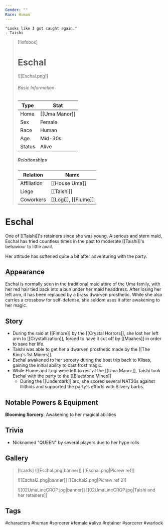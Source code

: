```yaml
---
Gender: ""
Race: Human
---
```


	"Looks like I got caught again." 
	- Taishi

> [!infobox]
> # Eschal
> ![[Eschal.png]]
> ###### Basic Information
> | Type | Stat |
> | ---- | ---- |
> | Home | [[Uma Manor]] |
> | Sex | Female |
> | Race | Human |
> | Age | Mid-30s |
> | Status | Alive |
> ##### Relationships
> | Relation | Name |
> | ---- | ---- |
> | Affiliation | [[House Uma]] |
> | Liege|[[Taishi]] | 
> | Coworkers|[[Logi]], [[Flume]]|

# Eschal
One of [[Taishi]]'s retainers since she was young. A serious and stern maid, Eschal has tried countless times in the past to moderate [[Taishi]]'s behaviour to little avail. 

Her attitude has softened quite a bit after adventuring with the party.
## Appearance
Eschal is normally seen in the traditional maid attire of the Uma family, with her red hair tied back into a bun under her maid headdress. After losing her left arm, it has been replaced by a brass dwarven prosthetic.
While she also carries a crossbow for self-defense, she seldom uses it after awakening to her magic.
## Story
- During the raid at [[Fimore]] by the [[Crystal Horrors]], she lost her left arm to [[Crystallization]], forced to have it  cut off by [[Maahes]] in order to save her life.
- Taishi was able to get her a dwarven prosthetic made by the [[The King's 1st Miners]].
- Eschal awakened to her sorcery during the boat trip back to Klisas, gaining the initial ability to cast frost magic.
- While Flume and Logi were left to rest at the [[Uma Manor]], Taishi took Eschal with the party to the [[Bluestone Mines]]
	- During the [[Underdark]] arc, she scored several NAT20s against Illithids and supported the party's efforts with Silvery barbs.
## Notable Powers & Equipment
**Blooming Sorcery**: Awakening to her magical abilities
## Trivia
- Nicknamed "QUEEN" by several players due to her hype rolls
## Gallery
>[!cards]
>![[Eschal.png|banner]]
>[[Eschal.png|Picrew ref]]
>
>![[Eschal2.png|banner]]
>[[Eschal2.png|Picrew ref 2]]
>
> ![[02UmaLineCROP.jpg|banner]]
> [[02UmaLineCROP.jpg|Taishi and her retainers]]
>

## Tags
#characters #human #sorcerer #female #alive #retainer #sorcerer #warlock 